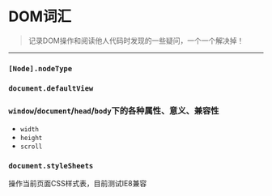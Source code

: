 # DOM词汇

> 记录DOM操作和阅读他人代码时发现的一些疑问，一个一个解决掉！

----------------------

### `[Node].nodeType`

### `document.defaultView`

### `window`/`document`/`head`/`body`下的各种属性、意义、兼容性

* `width`
* `height`
* `scroll`

### `document.styleSheets`

操作当前页面CSS样式表，目前测试IE8兼容
